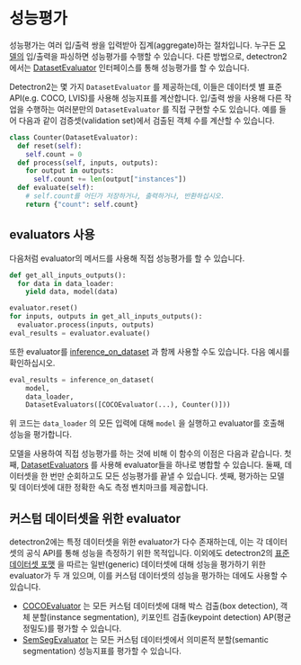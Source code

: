 
# 성능평가

성능평가는 여러 입/출력 쌍을 입력받아 집계(aggregate)하는 절차입니다.
누구든 [모델의](./models.md) 입/출력을 파싱하면 성능평가를 수행할 수 있습니다.
다른 방법으로, detectron2에서는 [DatasetEvaluator](../modules/evaluation.html#detectron2.evaluation.DatasetEvaluator) 인터페이스를 통해 성능평가를
할 수 있습니다.

Detectron2는 몇 가지 `DatasetEvaluator` 를 제공하는데, 이들은 데이터셋 별 표준 API(e.g. COCO, LVIS)를 사용해
성능지표를 계산합니다.
입/출력 쌍을 사용해 다른 작업을 수행하는 여러분만의 `DatasetEvaluator` 를
직접 구현할 수도 있습니다.
예를 들어 다음과 같이 검증셋(validation set)에서 검출된 객체 수를 계산할 수 있습니다.

```python
class Counter(DatasetEvaluator):
  def reset(self):
    self.count = 0
  def process(self, inputs, outputs):
    for output in outputs:
      self.count += len(output["instances"])
  def evaluate(self):
    # self.count를 어딘가 저장하거나, 출력하거나, 반환하십시오.
    return {"count": self.count}
```

## evaluators 사용

다음처럼 evaluator의 메서드를 사용해 직접 성능평가를 할 수 있습니다.
```python
def get_all_inputs_outputs():
  for data in data_loader:
    yield data, model(data)

evaluator.reset()
for inputs, outputs in get_all_inputs_outputs():
  evaluator.process(inputs, outputs)
eval_results = evaluator.evaluate()
```

또한 evaluator를 [inference_on_dataset](../modules/evaluation.html#detectron2.evaluation.inference_on_dataset) 과 함께 사용할 수도 있습니다.
다음 예시를 확인하십시오.

```python
eval_results = inference_on_dataset(
    model,
    data_loader,
    DatasetEvaluators([COCOEvaluator(...), Counter()]))
```
위 코드는 `data_loader` 의 모든 입력에 대해 `model` 을 실행하고 evaluator를 호출해 성능을 평가합니다.

모델을 사용하여 직접 성능평가를 하는 것에 비해 이 함수의 이점은 다음과 같습니다.
첫째, [DatasetEvaluators](../modules/evaluation.html#detectron2.evaluation.DatasetEvaluators) 를 사용해 evaluator들을 하나로 병합할 수 있습니다.
둘째, 데이터셋을 한 번만 순회하고도 모든 성능평가를 끝낼 수 있습니다.
셋째, 평가하는 모델 및 데이터셋에 대한 정확한 속도 측정 벤치마크를 제공합니다.

## 커스텀 데이터셋을 위한 evaluator

detectron2에는 특정 데이터셋을 위한 evaluator가 다수 존재하는데,
이는 각 데이터셋의 공식 API를 통해 성능을 측정하기 위한 목적입니다.
이외에도 detectron2의 [표준 데이터셋 포맷](./datasets.md) 을 따르는 일반(generic) 데이터셋에 대해
성능을 평가하기 위한 evaluator가 두 개 있으며,
이를 커스텀 데이터셋의 성능을 평가하는 데에도 사용할 수 있습니다.

* [COCOEvaluator](../modules/evaluation.html#detectron2.evaluation.COCOEvaluator) 는 모든 커스텀 데이터셋에 대해 박스 검출(box detection), 객체 분할(instance segmentation), 키포인트 검출(keypoint detection)
   AP(평균 정밀도)를 평가할 수 있습니다.
* [SemSegEvaluator](../modules/evaluation.html#detectron2.evaluation.SemSegEvaluator) 는 모든 커스텀 데이터셋에서 의미론적 분할(semantic segmentation) 성능지표를 평가할 수 있습니다.
